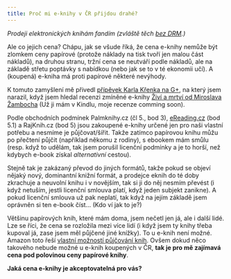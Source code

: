 ```yaml
---
title: Proč mi e-knihy v ČR přijdou drahé?
---
```


*Prodeji elektronických knihám fandím (zvláště těch [bez DRM](https://www.palmknihy.cz/).)*

Ale co jejich cena? Chápu, jak se všude říká, že cena e-knihy nemůže být zlomkem ceny papírové (protože náklady na tisk tvoří jen malou část nákladů), na druhou stranu, tržní cena se neutváří podle nákladů, ale na základě střetu poptávky s nabídkou (nebo jak se to v té ekonomii učí). A (koupená) e-kniha má proti papírové některé nevýhody.

K tomuto zamyšlení mě přivedl [přípěvek Karla Křenka na G+](https://plus.google.com/104151809562970331317/posts/fok9NdLmv55), na který jsem narazil, když jsem hledal recenzi zmíněné e-knihy [Živí a mrtví od Miroslava Žambocha](https://www.palmknihy.cz/detail/ebook_24167/Zivi_a_mrtvi) (Už ji mám v Kindlu, moje recenze comming soon).

Podle obchodních podmínek Palmknihy.cz (čl 5., bod 3), [eReading.cz](http://www.ereading.cz/cs/nakupni-rad) (bod 5.1) a RajKnih.cz (bod 5) jsou zakoupené e-knihy určené jen pro naši vlastní potřebu a nesmíme je půjčovat/šířit.
Takže zatímco papírovou knihu můžu po přečtení půjčit (například někomu z rodiny), s ebookem mám smůlu (resp. když to udělám, tak jsem porušil licenční podmínky a je to horší, než kdybych e-book získal *alternativní* cestou).

Stejně tak je zakázaný převod do jiných formátů, takže pokud se objeví nějaký nový, dominantní knižní formát, a prodejce eknih do té doby zkrachuje a neuvolní knihu i v novějším, tak si ji do něj nesmím převést (i když netuším, jestli licenční smlouva platí, když jeden subjekt zanikne). A pokud licenční smlouva už pak neplatí, tak když na jejím základě jsem oprávněn si ten e-book číst... (Kdo ví jak to je?)

Většinu papírových knih, které mám doma, jsem nečetl jen já, ale i další lidé. Lze se říci, že cena se rozložila mezi více lidí (i když jsem ty knihy třeba kupoval já, zase jsem měl půjčené jiné knížky). To u e-knih není možné. Amazon toto řeší [vlastní možností půjčování knih](https://www.amazon.com/gp/help/customer/display.html?nodeId=200549320). Ovšem dokud něco takového nebude možné u e-knih koupených v ČR, **tak je pro mě zajímavá cena pod polovinou ceny papírové knihy**.

**Jaká cena e-knihy je akceptovatelná pro vás?**
